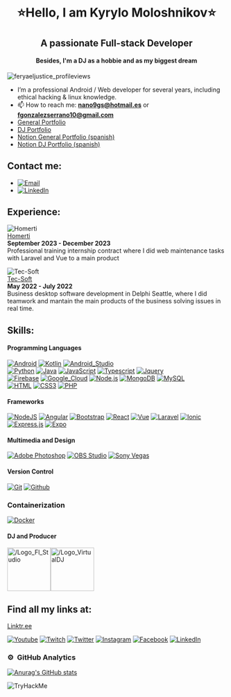   <h1 align="center">⭐Hello, I am Kyrylo Moloshnikov⭐</h1>
<h2 align="center">A passionate Full-stack Developer </h2>
<h4 align="center">Besides, I'm a DJ as a hobbie and as my biggest dream</h4>
<p align="left"> <img src="https://komarev.com/ghpvc/?username=feryaeljustice&amp;label=Profile%20views&amp;color=0e75b6&amp;style=flat" alt="feryaeljustice_profileviews"> </p>
<ul>
<li>I’m a professional Android / Web developer for several years, including ethical hacking &amp; linux knowledge.</li>
<li>📫 How to reach me: <strong><a href="mailto:nano9gs@hotmail.es">nano9gs@hotmail.es</a></strong> or <strong><a href="mailto:fgonzalezserrano10@gmail.com">fgonzalezserrano10@gmail.com</a></strong></li>
<li><a href="https://feryael-justice.jimdosite.com/portfolio/">General Portfolio</a></li>
<li><a href="https://feryaeljustice.github.io/feryael-justice-dj-portfolio/">DJ Portfolio</a></li>
<li><a href="https://feryaeljustice.notion.site/Porfolio-de-desarrollador-b3c80a7dfe884895a534a3fc6807f681">Notion General Portfolio (spanish)</a></li>
<li><a href="https://feryaeljustice.notion.site/Porfolio-de-DJ-9dedae8a5e254e509e8c6744fa7a047d">Notion DJ Portfolio (spanish)</a></li>
</ul>
<h2 id="contact-me">Contact me:</h2>
<ul>
<li><a href="mailto:nano9gs@hotmail.es"><img src="https://img.shields.io/badge/email-3DDC84?style=for-the-badge&amp;logo=email&amp;logoColor=white&amp;labelColor=101010" alt="Email"></a></li>
<li><a href="https://www.linkedin.com/in/feryael-justice/"><img src="https://img.shields.io/badge/linkedin-3DDC84?style=for-the-badge&amp;logo=linkedin&amp;logoColor=white&amp;labelColor=101010" alt="LinkedIn"></a></li>
</ul>
<h2 id="experience">Experience:</h2>
<p><img src="https://www.homerti.com/svg/logo.svg" alt="Homerti">
<br>
<a href="https://www.homerti.com/es">Homerti</a>
<br>
<strong>September 2023 - December 2023</strong>
<br>
Professional training internship contract where I did web maintenance tasks with Laravel and Vue to a main product</p>
<p><img src="https://www.tec-soft.es/wp-content/themes/weyketing/inc/imagenes/tec-soft-logo-header.png" alt="Tec-Soft">
<br>
<a href="https://tec-soft.es/">Tec-Soft</a>
<br>
<strong>May 2022 - July 2022</strong>
<br>
Business desktop software development in Delphi Seattle, where I did teamwork and mantain the main products of the business solving issues in real time.</p>
<h2 id="skills">Skills:</h2>
<h4 id="programming-languages">Programming Languages</h4>
<p><a href="#"><img src="https://img.shields.io/badge/Android-3DDC84?style=for-the-badge&amp;logo=android&amp;logoColor=white&amp;labelColor=101010" alt="Android"></a>
<a href="#"><img src="https://img.shields.io/badge/Kotlin-0095D5?style=for-the-badge&amp;logo=kotlin&amp;logoColor=white&amp;labelColor=101010" alt="Kotlin"></a>
<a href="#"><img src="https://img.shields.io/badge/Android_Studio-3DDC84?style=for-the-badge&amp;logo=android-studio&amp;logoColor=white&amp;labelColor=101010" alt="Android_Studio"></a>
<br>
<a href="#"><img src="https://img.shields.io/badge/python%20-%2314354C.svg?&amp;style=for-the-badge&amp;logo=python&amp;logoColor=white" alt="Python"></a>
<a href="#"><img src="https://img.shields.io/badge/Java-007396?style=for-the-badge&amp;logo=java&amp;logoColor=white&amp;labelColor=101010" alt="Java"></a>
<a href="#"><img src="https://img.shields.io/badge/JavaScript-F7DF1E?style=for-the-badge&amp;logo=javascript&amp;logoColor=white&amp;labelColor=101010" alt="JavaScript"></a>
<a href="#"><img src="https://img.shields.io/badge/typescript%20-%23007ACC.svg?&amp;style=for-the-badge&amp;logo=typescript&amp;logoColor=white" alt="Typescript"></a>
<a href="#"><img src="https://img.shields.io/badge/jquery3%20-%231572B6.svg?&amp;style=for-the-badge&amp;logo=jquery&amp;logoColor=white&amp;labelColor=101010" alt="Jquery"></a>
<br>
<a href="#"><img src="https://img.shields.io/badge/Firebase-FFCA28?style=for-the-badge&amp;logo=firebase&amp;logoColor=white&amp;labelColor=101010" alt="Firebase"></a>
<a href="#"><img src="https://img.shields.io/badge/Google_Cloud-4285F4?style=for-the-badge&amp;logo=google_cloud&amp;logoColor=white&amp;labelColor=101010" alt="Google_Cloud"></a>
<a href="#"><img src="https://img.shields.io/badge/Node.JS-339933?style=for-the-badge&amp;logo=node.js&amp;logoColor=white&amp;labelColor=101010" alt="Node.js"></a>
<a href="#"><img src="https://img.shields.io/badge/MongoDB-47A248?style=for-the-badge&amp;logo=mongodb&amp;logoColor=white&amp;labelColor=101010" alt="MongoDB"></a>
<a href="#"><img src="https://img.shields.io/badge/MySQL-4479A1?style=for-the-badge&amp;logo=mysql&amp;logoColor=white&amp;labelColor=101010" alt="MySQL"></a>
<br>
<a href="#"><img src="https://img.shields.io/badge/html5%20-%23E34F26.svg?&amp;style=for-the-badge&amp;logo=html5&amp;logoColor=white&amp;labelColor=101010" alt="HTML"></a>
<a href="#"><img src="https://img.shields.io/badge/css3%20-%231572B6.svg?&amp;style=for-the-badge&amp;logo=css3&amp;logoColor=white&amp;labelColor=101010" alt="CSS3"></a>
<a href="#"><img src="https://img.shields.io/badge/php%20-%231572B6.svg?&amp;style=for-the-badge&amp;logo=php&amp;logoColor=white&amp;labelColor=101010" alt="PHP"></a></p>
<h4 id="frameworks">Frameworks</h4>
<p><a href="#"><img src="https://img.shields.io/badge/nodejs%20-%23DD0031.svg?&amp;style=for-the-badge&amp;logo=nodejs&amp;logoColor=white&amp;labelColor=101010" alt="NodeJS"></a>
<a href="#"><img src="https://img.shields.io/badge/angular%20-%23DD0031.svg?&amp;style=for-the-badge&amp;logo=angular&amp;logoColor=white&amp;labelColor=101010" alt="Angular"></a>
<a href="#"><img src="https://img.shields.io/badge/bootstrap%20-%23563D7C.svg?&amp;style=for-the-badge&amp;logo=bootstrap&amp;logoColor=white&amp;labelColor=101010" alt="Bootstrap"></a>
<a href="#"><img src="https://img.shields.io/badge/react%20-%2320232a.svg?&amp;style=for-the-badge&amp;logo=react&amp;logoColor=%2361DAFB&amp;labelColor=101010" alt="React"></a>
<a href="#"><img src="https://img.shields.io/badge/vue%20-%2320232a.svg?&amp;style=for-the-badge&amp;logo=vue&amp;logoColor=%2361DAFB&amp;labelColor=101010" alt="Vue"></a>
<a href="#"><img src="https://img.shields.io/badge/laravel%20-%2320232a.svg?&amp;style=for-the-badge&amp;logo=laravel&amp;logoColor=%2361DAFB&amp;labelColor=101010" alt="Laravel"></a>
<a href="#"><img src="https://img.shields.io/badge/ionic%20-%23404d59.svg?&amp;style=for-the-badge&amp;labelColor=101010" alt="Ionic"></a>
<a href="#"><img src="https://img.shields.io/badge/express.js%20-%23404d59.svg?&amp;style=for-the-badge&amp;labelColor=101010" alt="Express.js"></a>
<a href="#"><img src="https://img.shields.io/badge/expo%20-%2320232a.svg?&amp;style=for-the-badge&amp;logo=expo&amp;logoColor=%2361DAFB&amp;labelColor=101010" alt="Expo"></a></p>
<h4 id="multimedia-and-design">Multimedia and Design</h4>
<p><a href="#"><img src="https://img.shields.io/badge/adobe%20photoshop%20-%2331A8FF.svg?&amp;style=for-the-badge&amp;logo=adobe%20photoshop&amp;logoColor=white&amp;labelColor=101010" alt="Adobe Photoshop"></a>
<a href="#"><img src="https://img.shields.io/badge/obs%20studio%20-%2331A8FF.svg?&amp;style=for-the-badge&amp;logo=obs%20studio&amp;logoColor=white&amp;labelColor=101010" alt="OBS Studio"></a>
<a href="#"><img src="https://img.shields.io/badge/sony%20vegas%20-%2331A8FF.svg?&amp;style=for-the-badge&amp;logo=sony%20vegas&amp;logoColor=white&amp;labelColor=101010" alt="Sony Vegas"></a></p>
<h4 id="version-control">Version Control</h4>
<p><a href="#"><img src="https://img.shields.io/badge/git%20-%23F05033.svg?&amp;style=for-the-badge&amp;logo=git&amp;logoColor=white&amp;labelColor=101010" alt="Git"></a>
<a href="#"><img src="https://img.shields.io/badge/github%20-%23121011.svg?&amp;style=for-the-badge&amp;logo=github&amp;logoColor=whit&amp;logoColor=white&amp;labelColor=101010" alt="Github"></a></p>
<h3 id="containerization">Containerization</h3>
<p><a href="#"><img src="https://img.shields.io/badge/docker%20-%23F05033.svg?&amp;style=for-the-badge&amp;logo=docker&amp;logoColor=white&amp;labelColor=101010" alt="Docker"></a></p>
<h4 id="dj-and-producer">DJ and Producer</h4>
<section style="display:flex; flex-direction:row;">
  <img src="./img/Logo_Fl_Studio.png" alt="/Logo_Fl_Studio" width="100" height="100">
  <img src="./img/Logo_VirtualDJ.png" alt="/Logo_VirtualDJ" width="100" height="100">
</section>
<h2 id="find-all-my-links-at">Find all my links at:</h2>
<p><a href="https://linktr.ee/feryaeljustice">Linktr.ee</a></p>
<p><a href="https://www.youtube.com/channel/UCTyU8XX48ICGslCl_6q9PwA"><img src="https://img.shields.io/badge/youtube%20-%23FF0000.svg?&amp;style=for-the-badge&amp;logo=YouTube&amp;logoColor=white" alt="Youtube"></a>
<a href="https://www.twitch.tv/feryaeljustice"><img src="https://img.shields.io/badge/twitch%20-%239146FF.svg?&amp;style=for-the-badge&amp;logo=Twitch&amp;logoColor=white" alt="Twitch"></a>
<a href="https://twitter.com/FeryaelJustice"><img src="https://img.shields.io/badge/twitter-%231DA1F2.svg?&amp;style=for-the-badge&amp;logo=twitter&amp;logoColor=white" alt="Twitter"></a>
<a href="https://instagram.com/feryaeljustice"><img src="https://img.shields.io/badge/instagram%20-%23E4405F.svg?&amp;style=for-the-badge&amp;logo=Instagram&amp;logoColor=white" alt="Instagram"></a>
<a href="https://facebook.com/feryael99"><img src="https://img.shields.io/badge/facebook-%231877F2.svg?&amp;style=for-the-badge&amp;logo=facebook&amp;logoColor=white" alt="Facebook"></a>
<a href="https://www.linkedin.com/in/feryael-justice"><img src="https://img.shields.io/badge/linkedin%20-%230077B5.svg?&amp;style=for-the-badge&amp;logo=linkedin&amp;logoColor=white" alt="LinkedIn"></a></p>
<h3 id="️-github-analytics">⚙️ &nbsp;GitHub Analytics</h3>
<p align="center">
<a href="https://github.com/FeryaelJustice">
</a></p><p><a href="#"><img src="https://github-readme-stats.vercel.app/api?username=feryaeljustice" alt="Anurag's GitHub stats"></a></p>

<img src="https://tryhackme-badges.s3.amazonaws.com/FeryaelJustice.png" alt="TryHackMe"> 
